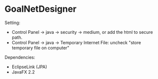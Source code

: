 GoalNetDesigner
===============
Setting:
* Control Panel -> java -> security -> medium, or add the html to secure path.
* Control Panel -> java -> Temporary Internet File: uncheck "store temporary file on computer"

Dependencies:
* EclipseLink (JPA)
* JavaFX 2.2
